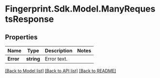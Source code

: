 # Fingerprint.Sdk.Model.ManyRequestsResponse
## Properties

Name | Type | Description | Notes
------------ | ------------- | ------------- | -------------
**Error** | **string** | Error text. | 

[[Back to Model list]](../README.md#documentation-for-models) [[Back to API list]](../README.md#documentation-for-api-endpoints) [[Back to README]](../README.md)

